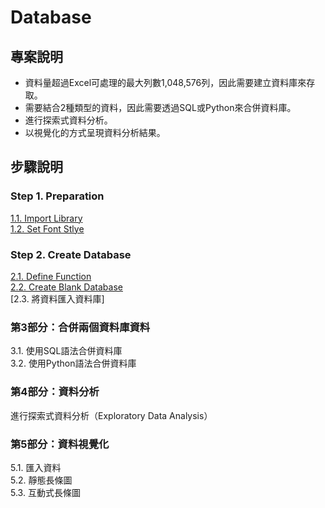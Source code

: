 # Database
## 專案說明
- 資料量超過Excel可處理的最大列數1,048,576列，因此需要建立資料庫來存取。
- 需要結合2種類型的資料，因此需要透過SQL或Python來合併資料庫。
- 進行探索式資料分析。
- 以視覺化的方式呈現資料分析結果。

## 步驟說明 
### Step 1. Preparation 
[1.1. Import Library](https://github.com/lclh813/Database/blob/master/1_1_ImportLibrary.ipynb)  
[1.2. Set Font Stlye](https://github.com/lclh813/Database/blob/master/1_2_SetFontStlye.ipynb)  
### Step 2. Create Database 
[2.1. Define Function](https://github.com/lclh813/Database/blob/master/2_1_DefineFunction.ipynb)  
[2.2. Create Blank Database](https://github.com/lclh813/Database/blob/master/2_2_CreateBlankDatabase.ipynb)  
[2.3. 將資料匯入資料庫]
### 第3部分：合併兩個資料庫資料  
3.1. 使用SQL語法合併資料庫  
3.2. 使用Python語法合併資料庫
### 第4部分：資料分析
進行探索式資料分析（Exploratory Data Analysis）
### 第5部分：資料視覺化
5.1. 匯入資料  
5.2. 靜態長條圖  
5.3. 互動式長條圖
